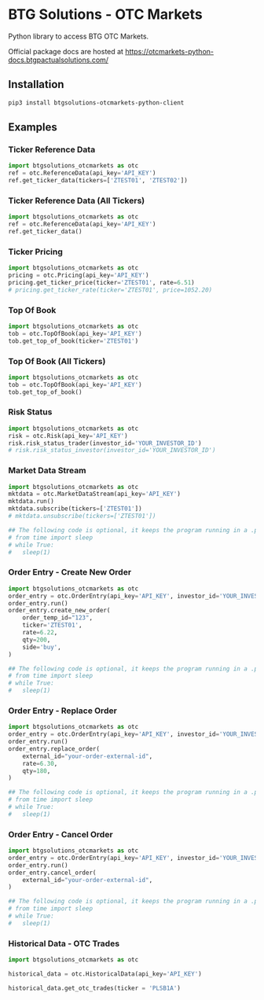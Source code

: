 # BTG Solutions - OTC Markets

Python library to access BTG OTC Markets.

Official package docs are hosted at https://otcmarkets-python-docs.btgpactualsolutions.com/

## Installation

```bash
pip3 install btgsolutions-otcmarkets-python-client
```

## Examples

### Ticker Reference Data

```python
import btgsolutions_otcmarkets as otc
ref = otc.ReferenceData(api_key='API_KEY')
ref.get_ticker_data(tickers=['ZTEST01', 'ZTEST02'])
```

### Ticker Reference Data (All Tickers)

```python
import btgsolutions_otcmarkets as otc
ref = otc.ReferenceData(api_key='API_KEY')
ref.get_ticker_data()
```

### Ticker Pricing

```python
import btgsolutions_otcmarkets as otc
pricing = otc.Pricing(api_key='API_KEY')
pricing.get_ticker_price(ticker='ZTEST01', rate=6.51)
# pricing.get_ticker_rate(ticker='ZTEST01', price=1052.20)
```

### Top Of Book

```python
import btgsolutions_otcmarkets as otc
tob = otc.TopOfBook(api_key='API_KEY')
tob.get_top_of_book(ticker='ZTEST01')
```

### Top Of Book (All Tickers)

```python
import btgsolutions_otcmarkets as otc
tob = otc.TopOfBook(api_key='API_KEY')
tob.get_top_of_book()
```

### Risk Status

```python
import btgsolutions_otcmarkets as otc
risk = otc.Risk(api_key='API_KEY')
risk.risk_status_trader(investor_id='YOUR_INVESTOR_ID')
# risk.risk_status_investor(investor_id='YOUR_INVESTOR_ID')
```

### Market Data Stream

```python
import btgsolutions_otcmarkets as otc
mktdata = otc.MarketDataStream(api_key='API_KEY')
mktdata.run()
mktdata.subscribe(tickers=['ZTEST01'])
# mktdata.unsubscribe(tickers=['ZTEST01'])

## The following code is optional, it keeps the program running in a .py file:
# from time import sleep
# while True:
#   sleep(1)
```

### Order Entry - Create New Order

```python
import btgsolutions_otcmarkets as otc
order_entry = otc.OrderEntry(api_key='API_KEY', investor_id='YOUR_INVESTOR_ID')
order_entry.run()
order_entry.create_new_order(
    order_temp_id="123",
    ticker='ZTEST01',
    rate=6.22,
    qty=200,
    side='buy',
)

## The following code is optional, it keeps the program running in a .py file:
# from time import sleep
# while True:
#   sleep(1)
```

### Order Entry - Replace Order

```python
import btgsolutions_otcmarkets as otc
order_entry = otc.OrderEntry(api_key='API_KEY', investor_id='YOUR_INVESTOR_ID')
order_entry.run()
order_entry.replace_order(
    external_id="your-order-external-id",
    rate=6.30,
    qty=180,
)

## The following code is optional, it keeps the program running in a .py file:
# from time import sleep
# while True:
#   sleep(1)
```

### Order Entry - Cancel Order

```python
import btgsolutions_otcmarkets as otc
order_entry = otc.OrderEntry(api_key='API_KEY', investor_id='YOUR_INVESTOR_ID')
order_entry.run()
order_entry.cancel_order(
    external_id="your-order-external-id",
)

## The following code is optional, it keeps the program running in a .py file:
# from time import sleep
# while True:
#   sleep(1)
```

### Historical Data - OTC Trades
```python
import btgsolutions_otcmarkets as otc

historical_data = otc.HistoricalData(api_key='API_KEY')

historical_data.get_otc_trades(ticker = 'PLSB1A')
```